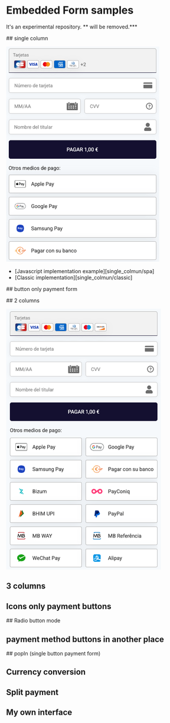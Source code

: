 # Embedded Form samples

It's an experimental repository. ** will be removed.\***

## single column

![SmartForm](./src/assets/readme/single_column.png)

- [Javascript implementation example][single_colmun/spa]
- [Classic implementation][single_colmun/classic]

## button only payment form

## 2 columns

![SmartForm](./src/assets/readme/two_columns.png)

## 3 columns

## Icons only payment buttons

## Radio button mode

## payment method buttons in another place

## popIn (single button payment form)

## Currency conversion

## Split payment

## My own interface
